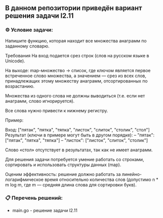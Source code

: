 ## В данном репозитории приведён вариант решения задачи l2.11  

### ⚙️ Условие задачи:  

Напишите функцию, которая находит все множества анаграмм по заданному словарю.

Требования
На вход подается срез строк (слов на русском языке в Unicode).

На выходе: map-множество -> список, где ключом является первое встреченное слово множества,
а значением — срез из всех слов, принадлежащих этому множеству анаграмм, отсортированных по возрастанию.

Множества из одного слова не должны выводиться (т.е. если нет анаграмм, слово игнорируется).

Все слова нужно привести к нижнему регистру.

Пример:

Вход: ["пятак", "пятка", "тяпка", "листок", "слиток", "столик", "стол"]
Результат (ключи в примере могут быть в другом порядке):
– "пятак": ["пятак", "пятка", "тяпка"]
– "листок": ["листок", "слиток", "столик"]

Слово «стол» отсутствует в результатах, так как не имеет анаграмм.

Для решения задачи потребуется умение работать со строками, сортировать
и использовать структуры данных (map).

Оценим эффективность: решение должно работать за линейно-логарифмическое время относительно
количества слов (допустимо n * m log m, где m — средняя длина слова для сортировки букв).
    
### 📋 Перечень решений:

- main.go - решение задачи l2.11  
